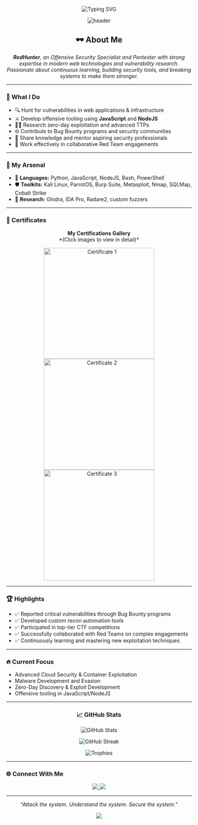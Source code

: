 <!-- PROFILE README -->
<p align="center">
  <img src="https://readme-typing-svg.herokuapp.com?font=Fira+Code&size=25&pause=1000&color=36BCF7&center=true&vCenter=true&multiline=true&width=1000&lines=RedHunter+-+Cyber+Security+Specialist;Offensive+Security+%7C+Bug+Bounty+Hunter+%7C+Pentester;JavaScript+%2F+NodeJS+Developer;Continuous+Learner+%7C+Team+Player" alt="Typing SVG">
</p>

<p align="center">
  <img src="https://capsule-render.vercel.app/api?type=waving&color=0:0d0d0d,100:222222&height=200&section=header&text=RedHunter%20Cyber%20Ops&fontSize=42&fontColor=ffffff" alt="header"/>
</p>

<h2 align="center">🕶️ About Me</h2>

<p align="center">
  <em>
    <strong>RedHunter</strong>, an Offensive Security Specialist and Pentester with strong expertise in modern web technologies and vulnerability research.<br>
    Passionate about continuous learning, building security tools, and breaking systems to make them stronger.
  </em>
</p>

---

<h3>🎯 What I Do</h3>

- 🔍 Hunt for vulnerabilities in web applications & infrastructure
- ⚔️ Develop offensive tooling using <strong>JavaScript</strong> and <strong>NodeJS</strong>
- 🕵️‍♂️ Research zero-day exploitation and advanced TTPs
- 🌐 Contribute to Bug Bounty programs and security communities
- 🧠 Share knowledge and mentor aspiring security professionals
- 🤝 Work effectively in collaborative Red Team engagements

---

<h3>🧰 My Arsenal</h3>

- 🐍 **Languages:** Python, JavaScript, NodeJS, Bash, PowerShell
- 🛡️ **Toolkits:** Kali Linux, ParrotOS, Burp Suite, Metasploit, Nmap, SQLMap, Cobalt Strike
- 🔬 **Research:** Ghidra, IDA Pro, Radare2, custom fuzzers

---

<h3>📜 Certificates</h3>

<p align="center">
  <strong>My Certifications Gallery</strong><br>
  *(Click images to view in detail)*
</p>

<p align="center">
  <!-- Example images - replace src with your certificate image URLs -->
  <a href="https://example.com/certificate1" target="_blank">
    <img src="https://via.placeholder.com/300x200?text=Certificate+1" alt="Certificate 1" width="300">
  </a>
  <a href="https://example.com/certificate2" target="_blank">
    <img src="https://via.placeholder.com/300x200?text=Certificate+2" alt="Certificate 2" width="300">
  </a>
  <a href="https://example.com/certificate3" target="_blank">
    <img src="https://via.placeholder.com/300x200?text=Certificate+3" alt="Certificate 3" width="300">
  </a>
</p>

---

<h3>🏆 Highlights</h3>

- ✅ Reported critical vulnerabilities through Bug Bounty programs
- ✅ Developed custom recon automation tools
- ✅ Participated in top-tier CTF competitions
- ✅ Successfully collaborated with Red Teams on complex engagements
- ✅ Continuously learning and mastering new exploitation techniques

---

<h3>🔥 Current Focus</h3>

- Advanced Cloud Security & Container Exploitation
- Malware Development and Evasion
- Zero-Day Discovery & Exploit Development
- Offensive tooling in JavaScript/NodeJS

---

<h3 align="center">📈 GitHub Stats</h3>

<p align="center">
  <img src="https://github-readme-stats.vercel.app/api?username=RedHunter&show_icons=true&theme=radical&hide_border=true&count_private=true" alt="GitHub Stats">
</p>

<p align="center">
  <img src="https://github-readme-streak-stats.herokuapp.com?user=RedHunter&theme=radical&hide_border=true" alt="GitHub Streak">
</p>

<p align="center">
  <img src="https://github-profile-trophy.vercel.app/?username=RedHunter&theme=onestar&no-frame=true&column=7" alt="Trophies">
</p>

---

<h3>🌐 Connect With Me</h3>

<p align="center">
  <a href="https://www.linkedin.com/in/redhunter" target="_blank">
    <img src="https://img.shields.io/badge/LinkedIn-Connect-0A66C2?style=for-the-badge&logo=linkedin&logoColor=white">
  </a>
  <a href="https://www.instagram.com/redhunter" target="_blank">
    <img src="https://img.shields.io/badge/Instagram-Follow-E4405F?style=for-the-badge&logo=instagram&logoColor=white">
  </a>
</p>

---

<p align="center">
  <em>“Attack the system. Understand the system. Secure the system.”</em>
</p>

<p align="center">
  <img src="https://capsule-render.vercel.app/api?type=waving&color=0:0d0d0d,100:222222&height=120&section=footer"/>
</p>
